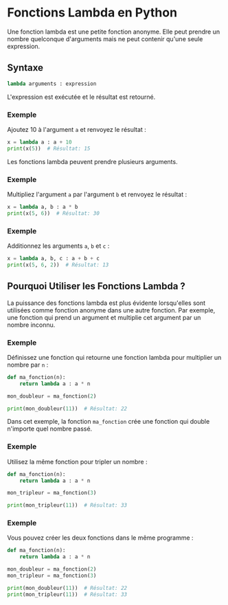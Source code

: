 # Fonctions Lambda en Python

Une fonction lambda est une petite fonction anonyme. Elle peut prendre un nombre quelconque d'arguments mais ne peut contenir qu'une seule expression.

## Syntaxe
```python
lambda arguments : expression
```
L'expression est exécutée et le résultat est retourné.

### Exemple
Ajoutez 10 à l'argument `a` et renvoyez le résultat :
```python
x = lambda a : a + 10
print(x(5))  # Résultat: 15
```

Les fonctions lambda peuvent prendre plusieurs arguments.

### Exemple
Multipliez l'argument `a` par l'argument `b` et renvoyez le résultat :
```python
x = lambda a, b : a * b
print(x(5, 6))  # Résultat: 30
```

### Exemple
Additionnez les arguments `a`, `b` et `c` :
```python
x = lambda a, b, c : a + b + c
print(x(5, 6, 2))  # Résultat: 13
```

## Pourquoi Utiliser les Fonctions Lambda ?
La puissance des fonctions lambda est plus évidente lorsqu'elles sont utilisées comme fonction anonyme dans une autre fonction. Par exemple, une fonction qui prend un argument et multiplie cet argument par un nombre inconnu.

### Exemple
Définissez une fonction qui retourne une fonction lambda pour multiplier un nombre par `n` :
```python
def ma_fonction(n):
    return lambda a : a * n

mon_doubleur = ma_fonction(2)

print(mon_doubleur(11))  # Résultat: 22
```

Dans cet exemple, la fonction `ma_fonction` crée une fonction qui double n'importe quel nombre passé.

### Exemple
Utilisez la même fonction pour tripler un nombre :
```python
def ma_fonction(n):
    return lambda a : a * n

mon_tripleur = ma_fonction(3)

print(mon_tripleur(11))  # Résultat: 33
```

### Exemple
Vous pouvez créer les deux fonctions dans le même programme :
```python
def ma_fonction(n):
    return lambda a : a * n

mon_doubleur = ma_fonction(2)
mon_tripleur = ma_fonction(3)

print(mon_doubleur(11))  # Résultat: 22
print(mon_tripleur(11))  # Résultat: 33
```             
